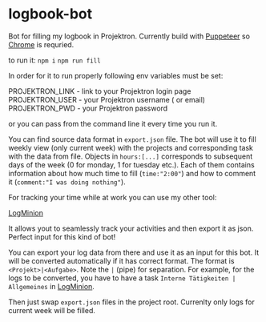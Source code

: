 # logbook-bot

Bot for filling my logbook in Projektron. Currently build with [Puppeteer](https://github.com/GoogleChrome/puppeteer) so [Chrome](https://www.google.com/intl/en/chrome) is requried.

to run it:
`npm i`
`npm run fill`

In order for it to run properly following env variables must be set:

PROJEKTRON_LINK - link to your Projektron login page
PROJEKTRON_USER - your Projektron username ( or email)
PROJEKTRON_PWD - your Projektron password

or you can pass from the command line it every time you run it.

You can find source data format in `export.json` file. The bot will use it to fill weekly view (only current week) with the projects and corresponding task with the data from file. Objects in `hours:[...]` corresponds to subsequent days of the week (0 for monday, 1 for tuesday etc.). Each of them contains information about how much time to fill (`time:"2:00"`) and how to comment it (`comment:"I was doing nothing"`).

For tracking your time while at work you can use my other tool:

[LogMinion](https://logminion.com)

It allows yout to seamlessly track your activities and then export it as json.
Perfect input for this kind of bot!

You can export your log data from there and use it as an input for this bot. It will be converted automatically if it has correct format. The format is `<Projekt>|<Aufgabe>`. Note the `|` (pipe) for separation. For example, for the logs to be converted, you have to have a task `Interne Tätigkeiten | Allgemeines` in [LogMinion](https://logminion.com).

Then just swap `export.json` files in the project root. Currenlty only logs for current week will be filled.
